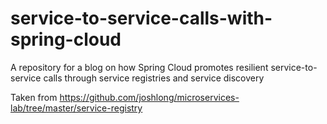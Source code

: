 # service-to-service-calls-with-spring-cloud
A repository for a blog on how Spring Cloud promotes resilient service-to-service calls through service registries and service discovery

Taken from https://github.com/joshlong/microservices-lab/tree/master/service-registry

